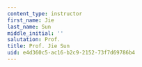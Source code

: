 ```yaml
---
content_type: instructor
first_name: Jie
last_name: Sun
middle_initial: ''
salutation: Prof.
title: Prof. Jie Sun
uid: e4d360c5-ac16-b2c9-2152-73f7d69786b4
---
```

